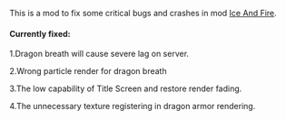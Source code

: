 This is a mod to fix some critical bugs and crashes in mod [Ice And Fire](https://www.curseforge.com/minecraft/mc-mods/ice-and-fire-dragons).

#### Currently fixed:

1.Dragon breath will cause severe lag on server.

2.Wrong particle render for dragon breath

3.The low capability of Title Screen and restore render fading.

4.The unnecessary texture registering in dragon armor rendering.